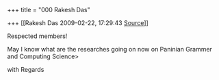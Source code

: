+++
title = "000 Rakesh Das"

+++
[[Rakesh Das	2009-02-22, 17:29:43 [Source](https://groups.google.com/g/bvparishat/c/yofQQ04gmao)]]



Respected members!

May I know what are the researches going on now on Paninian Grammer and Computing Science>

with Regards

